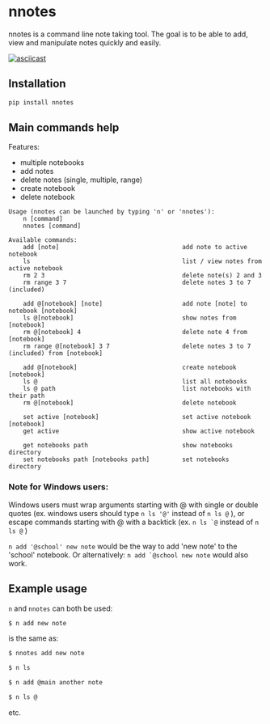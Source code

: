 # nnotes

nnotes is a command line note taking tool. The goal is to be able to add, view and manipulate notes quickly and easily.

[![asciicast](https://asciinema.org/a/EqqVnBPGQZgDo2PTTBg5Z6ynS.svg)](https://asciinema.org/a/EqqVnBPGQZgDo2PTTBg5Z6ynS)

## Installation

```bash
pip install nnotes
```

## Main commands help

Features:
- multiple notebooks
- add notes
- delete notes (single, multiple, range)
- create notebook
- delete notebook


```
Usage (nnotes can be launched by typing 'n' or 'nnotes'):
    n [command]
    nnotes [command]

Available commands:
    add [note]                                  add note to active notebook
    ls                                          list / view notes from active notebook
    rm 2 3                                      delete note(s) 2 and 3
    rm range 3 7                                delete notes 3 to 7 (included)
    
    add @[notebook] [note]                      add note [note] to notebook [notebook]
    ls @[notebook]                              show notes from [notebook]
    rm @[notebook] 4                            delete note 4 from [notebook]
    rm range @[notebook] 3 7                    delete notes 3 to 7 (included) from [notebook]

    add @[notebook]                             create notebook [notebook]
    ls @                                        list all notebooks
    ls @ path                                   list notebooks with their path
    rm @[notebook]                              delete notebook

    set active [notebook]                       set active notebook [notebook]
    get active                                  show active notebook

    get notebooks path                          show notebooks directory
    set notebooks path [notebooks path]         set notebooks directory
```

### Note for Windows users:

Windows users must wrap arguments starting with @ with single or double quotes (ex. windows users should type `n ls '@'` instead of `n ls @` ), or escape commands starting with @ with a backtick (ex. ``n ls `@`` instead of `n ls @` )

 `n add '@school' new note` would be the way to add 'new note' to the 'school' notebook. Or alternatively:
 ``n add `@school new note`` would also work.

## Example usage

`n` and `nnotes` can both be used:
```bash
$ n add new note
```
is the same as:
```bash
$ nnotes add new note
```

```bash
$ n ls
```

```bash
$ n add @main another note
```

```bash
$ n ls @
```
etc.